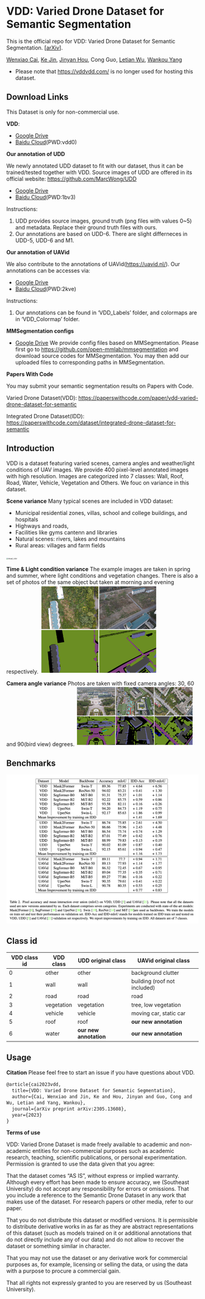# VDD: Varied Drone Dataset for Semantic Segmentation
This is the official repo for VDD: Varied Drone Dataset for Semantic Segmentation. [[arXiv](https://arxiv.org/abs/2305.13608)].

[Wenxiao Cai](https://russrobin.github.io/), [Ke Jin](https://zju-kejin.github.io/), [Jinyan Hou](https://scholar.google.ca/citations?user=B955zDcAAAAJ&hl=zh-CN&oi=ao),
Cong Guo, [Letian Wu](https://scholar.google.ca/citations?hl=zh-CN&user=HKwCsCkAAAAJ), [Wankou Yang](https://automation.seu.edu.cn/ywk/list.htm)

* Please note that https://vddvdd.com/ is no longer used for hosting this dataset.
## Download Links
This Dataset is only for non-commercial use. 

**VDD**: 
- [Google Drive](https://drive.google.com/drive/folders/1rbhGbkDmtVuZAd3dPUi9MnEGxBmI-cHE?usp=sharing)
- [Baidu Cloud](https://pan.baidu.com/s/10zB_PM_8dGIm0HE_6BzNwQ)(PWD:vdd0)

**Our annotation of UDD**

We newly annotated UDD dataset to fit with our dataset, thus it can be trained/tested together with VDD. Source images of UDD are offered in its official website: https://github.com/MarcWong/UDD
- [Google Drive](https://drive.google.com/drive/folders/1Xt7r2p8xmHTlZINU4cBxENuDvTDYJcVr?usp=sharing)
- [Baidu Cloud](https://pan.baidu.com/s/1RdDGOvkPbKKvf0hlhiVcmQ)(PWD:1bv3)

Instructions:
1. UDD provides source images, ground truth (png files with values 0~5) and metadata. Replace their ground truth files with ours.
2. Our annotations are based on UDD-6. There are slight differneces in UDD-5, UDD-6 and M1.

**Our annotation of UAVid**

We also contribute to the annotations of UAVid(https://uavid.nl/). Our annotations can be accesses via:
- [Google Drive](https://drive.google.com/drive/folders/1WVVOjVQaHIMZlhzSdlemTd-S55PWa3Qm?usp=sharing)
- [Baidu Cloud](https://pan.baidu.com/s/1wjWZxx6rXGiOKnk-FqAu_g?pwd=2kve)(PWD:2kve)

Instructions: 
1. Our annotations can be found in ‘VDD_Labels’ folder, and colormaps are in ‘VDD_Colormap’ folder.

**MMSegmentation configs**
- [Google Drive](https://drive.google.com/drive/folders/1799udtcNwbCHejy42MEx7L_JqRVvB9Hk?usp=share_link)
We provide config files based on MMSegmentation. Please first go to https://github.com/open-mmlab/mmsegmentation and download source codes for MMSegmentation. You may then add our uploaded files to corresponding paths in MMSegmentation.

**Papers With Code**

You may submit your semantic segmentation results on Papers with Code.

Varied Drone Dataset(VDD): https://paperswithcode.com/paper/vdd-varied-drone-dataset-for-semantic

Integrated Drone Dataset(IDD): https://paperswithcode.com/dataset/integrated-drone-dataset-for-semantic


## Introduction
VDD is a dataset featuring varied scenes, camera angles and weather/light conditions of UAV images. We provide 400 pixel-level annotated images with high resolution. Images are categorized into 7 classes: Wall, Roof, Road, Water, Vehicle, Vegetation and Others. We fouc on variance in this dataset. 

**Scene variance**
Many typical scenes are included in VDD dataset: 
* Municipal residential zones, villas, school and college buildings, and hospitals
* Highways and roads, 
* Facilities like gyms cantenn and libraries
* Natural scenes: rivers, lakes and mountains
* Rural areas: villages and farm fields
<img src="img/scene.PNG" alt="visual_color" style="zoom:30%;" />


**Time & Light condition variance**
The example images are taken in spring and summer, where light conditions and vegetation changes. There is also a set of photos of the same object but taken at morning and evening respectively.
<img src="img/time.png" alt="visual_color" style="zoom:30%;" />


**Camera angle variance**
Photos are taken with fixed camera angles: 30, 60 and 90(bird view) degrees.
<img src="img/angle.png" alt="visual_color" style="zoom:30%;" />


## Benchmarks
<img src="img/experiment_results.png" alt="visual_color" style="zoom:50%;" />

## Class id
| VDD class id | VDD class   | UDD original class        | UAVid original class                |
|--------------|-------------|---------------------------|-------------------------------------|
| 0            | other       | other                     | background clutter                  |
| 1            | wall        | wall                      | building (roof not included)        |
| 2            | road        | road                      | road                                |
| 3            | vegetation  | vegetation                | tree, low vegetation                |
| 4            | vehicle     | vehicle                   | moving car, static car              |
| 5            | roof        | roof                      | **our new annotation**              |
| 6            | water       | **our new annotation**    | **our new annotation**              |


## Usage
**Citation**
Please feel free to start an issue if you have questions about VDD.
```
@article{cai2023vdd,
  title={VDD: Varied Drone Dataset for Semantic Segmentation},
  author={Cai, Wenxiao and Jin, Ke and Hou, Jinyan and Guo, Cong and Wu, Letian and Yang, Wankou},
  journal={arXiv preprint arXiv:2305.13608},
  year={2023}
}
```

**Terms of use**

VDD: Varied Drone Dataset is made freely available to academic and non-academic entities for non-commercial purposes such as academic research, teaching, scientific publications, or personal experimentation. Permission is granted to use the data given that you agree:

That the dataset comes “AS IS”, without express or implied warranty. Although every effort has been made to ensure accuracy, we (Southeast University) do not accept any responsibility for errors or omissions.
That you include a reference to the Semantic Drone Dataset in any work that makes use of the dataset. For research papers or other media, refer to our paper.

That you do not distribute this dataset or modified versions. It is permissible to distribute derivative works in as far as they are abstract representations of this dataset (such as models trained on it or additional annotations that do not directly include any of our data) and do not allow to recover the dataset or something similar in character.

That you may not use the dataset or any derivative work for commercial purposes as, for example, licensing or selling the data, or using the data with a purpose to procure a commercial gain.

That all rights not expressly granted to you are reserved by us (Southeast University).
